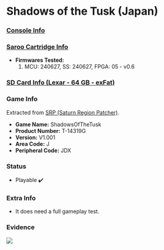 # Shadows of the Tusk (Japan)

### [Console Info](../../../../../Info/Consoles/VA13/README.md)

### [Saroo Cartridge Info](../../../../../Info/Cartridges/GuangzhouSanStarOnlineShop/1.6/README.md)

- <b>Firmwares Tested:</b>
  1. MCU: 240627, SS: 240627, FPGA: 05 - v0.6

### [SD Card Info (Lexar - 64 GB - exFat)](../../../../../Info/SdCards/Lexar/64GB/exfat/README.md)

### Game Info

Extracted from [SRP (Saturn Region Patcher)](https://segaxtreme.net/resources/saturn-region-patcher.81/download).

- <b>Game Name:</b> ShadowsOfTheTusk
- <b>Product Number:</b> T-14319G
- <b>Version:</b> V1.001
- <b>Area Code:</b> J
- <b>Peripheral Code:</b> JDX

### Status

- Playable :heavy_check_mark:

### Extra Info

- It does need a full gameplay test.

### Evidence

[![](https://img.youtube.com/vi/IckRudEhABI/0.jpg)](https://www.youtube.com/watch?v=IckRudEhABI)
